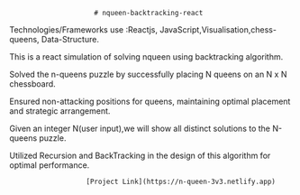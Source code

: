                          # nqueen-backtracking-react

Technologies/Frameworks use :Reactjs, JavaScript,Visualisation,chess-queens, Data-Structure.

This is a react simulation of solving nqueen using backtracking algorithm.

Solved the n-queens puzzle by successfully placing N queens on an N x N chessboard.

Ensured non-attacking positions for queens, maintaining optimal placement and strategic arrangement.

Given an integer N(user input),we will show all distinct solutions to the N-queens puzzle.

Utilized Recursion and BackTracking in the design of this algorithm for optimal performance.

                       [Project Link](https://n-queen-3v3.netlify.app)
